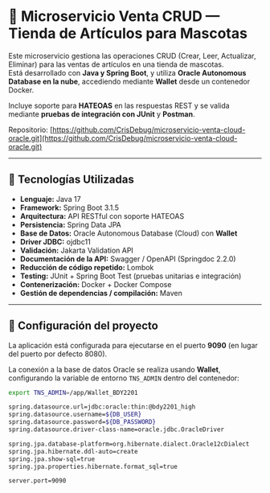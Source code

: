 # 🐾 Microservicio Venta CRUD — Tienda de Artículos para Mascotas

Este microservicio gestiona las operaciones CRUD (Crear, Leer, Actualizar, Eliminar) para las ventas de artículos en una tienda de mascotas.  
Está desarrollado con **Java y Spring Boot**, y utiliza **Oracle Autonomous Database en la nube**, accediendo mediante **Wallet** desde un contenedor Docker.

Incluye soporte para **HATEOAS** en las respuestas REST y se valida mediante **pruebas de integración con JUnit** y **Postman**.

Repositorio: [https://github.com/CrisDebug/microservicio-venta-cloud-oracle.git](https://github.com/CrisDebug/microservicio-venta-cloud-oracle.git)

---

## 🧰 Tecnologías Utilizadas

- **Lenguaje:** Java 17  
- **Framework:** Spring Boot 3.1.5  
- **Arquitectura:** API RESTful con soporte HATEOAS  
- **Persistencia:** Spring Data JPA  
- **Base de Datos:** Oracle Autonomous Database (Cloud) con **Wallet**  
- **Driver JDBC:** ojdbc11  
- **Validación:** Jakarta Validation API  
- **Documentación de la API:** Swagger / OpenAPI (Springdoc 2.2.0)  
- **Reducción de código repetido:** Lombok  
- **Testing:** JUnit + Spring Boot Test (pruebas unitarias e integración)  
- **Contenerización:** Docker + Docker Compose  
- **Gestión de dependencias / compilación:** Maven

---

## 🚀 Configuración del proyecto

La aplicación está configurada para ejecutarse en el puerto **9090** (en lugar del puerto por defecto 8080).

La conexión a la base de datos Oracle se realiza usando **Wallet**, configurando la variable de entorno `TNS_ADMIN` dentro del contenedor:

```bash
export TNS_ADMIN=/app/Wallet_BDY2201

spring.datasource.url=jdbc:oracle:thin:@bdy2201_high
spring.datasource.username=${DB_USER}
spring.datasource.password=${DB_PASSWORD}
spring.datasource.driver-class-name=oracle.jdbc.OracleDriver

spring.jpa.database-platform=org.hibernate.dialect.Oracle12cDialect
spring.jpa.hibernate.ddl-auto=create
spring.jpa.show-sql=true
spring.jpa.properties.hibernate.format_sql=true

server.port=9090
